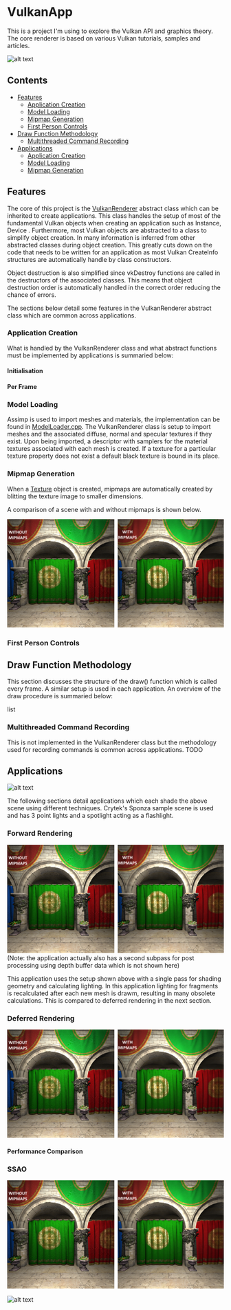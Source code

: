 # **VulkanApp**

This is a project I'm using to explore the Vulkan API and graphics theory. The core renderer is based on various Vulkan tutorials, samples and articles. 

![alt text](https://github.com/FergusBrown/VulkanApp/blob/master/Images/Title.png "Title Image")

## **Contents**

- [Features](#features)
    - [Application Creation](#application-creation)
    - [Model Loading](#model-loading)
    - [Mipmap Generation](#mipmap-generation)
    - [First Person Controls](#first-person-controls)
- [Draw Function Methodology](#draw-function-methodology)
    - [Multithreaded Command Recording](#multithreaded-command-recording)
- [Applications](#applications)
    - [Application Creation](#application-creation)
    - [Model Loading](#model-loading)
    - [Mipmap Generation](#mipmap-generation)
## **Features**

The core of this project is the [VulkanRenderer](https://github.com/FergusBrown/VulkanApp/blob/master/VulkanApp/Renderer/VulkanRenderer.cpp) abstract class which can be inherited to create applications. This class handles the setup of most of the fundamental Vulkan objects when creating an application such as Instance, Device . Furthermore, most Vulkan objects are abstracted to a class to simplify object creation. In many information is inferred from other abstracted classes during object creation. This greatly cuts down on the code that needs to be written for an application as most Vulkan CreateInfo structures are automatically handle by class constructors. 

Object destruction is also simplified since vkDestroy functions are called in the destructors of the associated classes. This means that object destruction order is automatically handled in the correct order reducing the chance of errors.

The sections below detail some features in the VulkanRenderer abstract class which are common across applications.

### Application Creation

What is handled by the VulkanRenderer class and what abstract functions must be implemented by applications is summaried below:

#### Initialisation



#### Per Frame

### Model Loading

Assimp is used to import meshes and materials, the implementation can be found in [ModelLoader.cpp](https://github.com/FergusBrown/VulkanApp/blob/master/VulkanApp/Renderer/ModelLoader.cpp). The VulkanRenderer class is setup to import meshes and the associated diffuse, normal and specular textures if they exist. Upon being imported, a descriptor with samplers for the material textures associated with each mesh is created. If a texture for a particular texture property does not exist a default black texture is bound in its place.

### Mipmap Generation

When a [Texture](https://github.com/FergusBrown/VulkanApp/blob/master/VulkanApp/Renderer/Texture.cpp) object is created, mipmaps are automatically created by blitting the texture image to smaller dimensions. 

A comparison of a scene with and without mipmaps is shown below.

![alt text](https://github.com/FergusBrown/VulkanApp/blob/master/Images/mipmap_compare.png "Mipmap Comparison")

### First Person Controls



## **Draw Function Methodology**

This section discusses the structure of the draw() function which is called every frame. A similar setup is used in each application. An overview of the draw procedure is summaried below:

list 

### Multithreaded Command Recording

This is not implemented in the VulkanRenderer class but the methodology used for recording commands is common across applications. TODO

## **Applications**

![alt text](https://github.com/FergusBrown/VulkanApp/blob/master/Images/SSAO_scene_360p.gif "Example Scene")

The following sections detail applications which each shade the above scene using different techniques. Crytek's Sponza sample scene is used and has 3 point lights and a spotlight acting as a flashlight.

### Forward Rendering

![alt text](https://github.com/FergusBrown/VulkanApp/blob/master/Images/mipmap_compare.png "Forward Rendering Setup")
(Note: the application actually also has a second subpass for post processing using depth buffer data which is not shown here)

This application uses the setup shown above with a single pass for shading geometry and calculating lighting. In this application lighting for fragments is recalculated after each new mesh is drawm, resulting in many obsolete calculations. This is compared to deferred rendering in the next section.

### Deferred Rendering

![alt text](https://github.com/FergusBrown/VulkanApp/blob/master/Images/mipmap_compare.png "Deferred Rendering Setup")

#### Performance Comparison



### SSAO

![alt text](https://github.com/FergusBrown/VulkanApp/blob/master/Images/mipmap_compare.png "SSAO Setup")

![alt text](https://github.com/FergusBrown/VulkanApp/blob/master/Images/SSAO_compare.png "SSAO Comparison")
